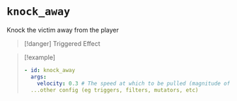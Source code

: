 # `knock_away`

Knock the victim away from the player

> [!danger] Triggered Effect

> [!example]
> ```yaml
> - id: knock_away
>   args:
>     velocity: 0.3 # The speed at which to be pulled (magnitude of the velocity vector)
>   ...other config (eg triggers, filters, mutators, etc)
> ```
